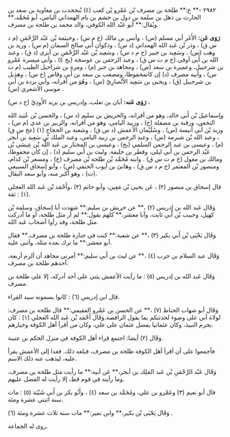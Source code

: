 ٢٩٨٢ -** ع:** طلحة بن مصرف بْن عَمْرو بْن كعب (٤) بْنجخدب بن معاوية بن سعد بن الحارث بن ذهل بن سلمة بن دول بن جشم بن يام الهمداني اليامي، أبو مُحَمَّد،** ويُقال:** أبو عَبْد الله الكوفي، والد محمد بن طلحة بن مصرف.

**رَوَى عَن:** الأَغَر أبي مسلم (س) ، وأنس بن مالك (خ م س) ، وخيثمة بْن عَبْد الرَّحْمَنِ (م د س ق) ، وذر بْن عَبد الله الهمداني (د س) ، وذكوان أبي صالح السمان (م س) ، وزيد بن وهب (س) ، وسَعِيد بن جبير (خ م د س) ، وسَعِيد بْن عَبْد الرَّحْمَنِ بن أبزى (د ق) ، وعبد الله بن أَبي أوفى (خ م ت س ق) ، وعبد الرحمن بن عوسجة (بخ ٤) ، وأبي ميسرة عَمْرو بن شرحبيل، وعميرة بن سعد (ص) ، ومجاهد بن جبر (م) ، ومرة بن شراحيل الطيب (م ت س) ، وأبيه مصرف (د) إن كانمحفوظا، ومصعب بن سعد بن أَبي وقاص (خ س) ، وهذيل بن شرحبيل (ق) ، ويحيى بن سَعِيد الأَنْصارِيّ (س) ، وهُوَ من أقرانه، وأبي بردة بن أَبي موسى الأشعري (س) .

**رَوَى عَنه:** أبان بن تغلب، وإدريس بن يزيد الأَودِيّ (خ د س) ،

وإسماعيل بْن أَبي خالد، وهو من أقرانه، والحريش بن سليم (د س) ، والحسن بْن عُبَيد الله النخعي، ورقبة بن مصقلة (خ) ، وزبيد اليامي، وهو من أقرانه، والزبير بن عدي (م س) ، وزيد بْن أَبي أنيسة (س) ، وسُلَيْمان الأعمش (د س ق) ، وشعبة بن الحجاج (١) (عخ س ق) ، وعبد الله بْن شبرمة (س) ، وعبد الرحمن بن زبيد اليامي، وعبد الملك بْن سَعِيد بن أبجر (م) ، وعيسى بن عبد الرحمن السلمي (بخ) ، وعيسى بن المختار بن عَبد اللَّه بْن عِيسَى بْن عَبْد الرحمن بن أَبي ليلى، وفطر بن خليفة. وليث بن أَبي سليم (د) ، إن كان محفوظا، ومالك بن مغول (خ م ت س ق) . وابنه مُحَمَّد بْن طلحة بْن مصرف (خ) ، ومسعر بْن كدام، ومنصور بْن المعتمر (خ م د س ق) ، وهانئ بن أيوب الحنفي (ص) ، وأبو إسحاق السبيعي (ت) ، وهو أكبر منه، وأبو سعد البقال.

قال إسحاق بن منصور (٢) ، عَن يحيى بْن مَعِين، وأبو حاتم (٣) ،وأَحْمَد بْن عَبد الله العجلي (١) : ثقة.

وَقَال عَبد الله بن إدريس (٢) ،** عن حريش بن سليم:** شهدت أبا إسحاق، وسلمة بْن كهيل، وحبيب بْن أَبي ثابت، وأبا معشر،** كلهم يقول:** لم أر مثل طلحة، أو ما أدركت مثل طلحة، وقد رأوا أصحاب عَبد الله.

وَقَال يَحْيَى بْن أَبي بكير (٣) ،** عن شعبة:** كنت في جنازة طلحة بن مصرف.** فقال أبو معشر:** ما ترك بعده مثله، وأثنى عليه.

وَقَال عبد السلام بن حرب (٤) ،** عن ليث بن أَبي سليم:** أمرني مجاهد أن ألزم أربعة، أحدهم طلحة بن مصرف.

وَقَال عَبد الله بن إدريس (٥) : ما رأيت الأعمش يثني على أحد أدركه، إلا على طلحة بن مصرف.

قال ابن إدريس (٦) : كانوا يسمونه سيد القراء.

وَقَال أبو شهاب الحناط (٧) ،** عن الحسن بن عَمْرو الفقيمي:** قال طلحة بن مصرف: لولاة أني على وضوء لحدثتكم بما يقول الرافضة.وَقَال أَحْمَد بْن عَبد الله العجلي (١) : كان يحرم النبيذ، وكان عثمانيا يفضل عثمان على علي، وكان من أقرأ أهل الكوفة وخيارهم.

وَقَال (٢) أيضا: اجتمع قراء أهل الكوفة في منزل الحكم بن عتيبة.

فأجمعوا على أن أقرأ أهل الكوفة طلحة بن مصرف، فبلغه ذلك. فغدا إلى الأعمش يقرأ عليه، ليذهب عنه ذلك الاسم.

وَقَال عَبْد الرَّحْمَنِ بْن عَبد المَلِك بن أبجر،** عَن أبيه:** ما رأيت مثل طلحة بن مصرف، وما رأيته في قوم قط، إلا رأيت له الفضل عليهم.

قال أبو نعيم (٣) وعَمْرو بن علي، ومُحَمَّد بن سعد (٤) ، وأَبُو بكر بن أَبي شَيْبَة (٥) : مات سنة اثنتي عشرة ومئة.

وَقَال يَحْيَى بْن بكير،** وابن نمير:** مات سنة ثلاث عشرة ومئة (٦) .

روى له الجماعة.